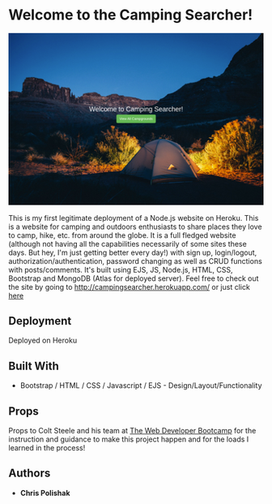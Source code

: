 # Welcome to the Camping Searcher!

![screenshot](https://github.com/cpolishak/yelp_camp/blob/master/csPic.png)

This is my first legitimate deployment of a Node.js website on Heroku. This is a website for camping and outdoors enthusiasts to share places they love to camp, hike, etc. from around the globe. It is a full fledged website (although not having all the capabilities necessarily of some sites these days. But hey, I'm just getting better every day!) with sign up, login/logout, authorization/authentication, password changing as well as CRUD functions with posts/comments. It's built using EJS, JS, Node.js, HTML, CSS, Bootstrap and MongoDB (Atlas for deployed server).  Feel free to check out the site by going to http://campingsearcher.herokuapp.com/  or just click [here](http://campingsearcher.herokuapp.com/ )

## Deployment

Deployed on Heroku

## Built With

* Bootstrap / HTML / CSS / Javascript / EJS - Design/Layout/Functionality

## Props

Props to Colt Steele and his team at [The Web Developer Bootcamp](https://www.udemy.com/course/the-web-developer-bootcamp/) for the instruction and guidance to make this project happen and for the loads I learned in the process!

## Authors

* **Chris Polishak**